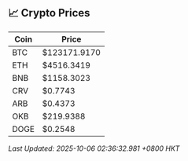 ## 📈 Crypto Prices

| Coin | Price |
| ---- | ----- |
| BTC | $123171.9170 |
| ETH | $4516.3419 |
| BNB | $1158.3023 |
| CRV | $0.7743 |
| ARB | $0.4373 |
| OKB | $219.9388 |
| DOGE | $0.2548 |

_Last Updated: 2025-10-06 02:36:32.981 +0800 HKT_